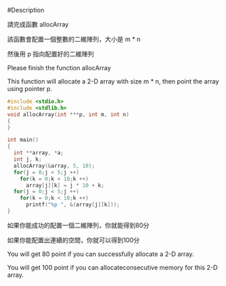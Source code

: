 #Description

請完成函數 allocArray

該函數會配置一個整數的二維陣列，大小是 m * n

然後用 p 指向配置好的二維陣列

Please finish the function allocArray

This function will allocate a 2-D array with size m * n, then point the array using pointer p.

```c
#include <stdio.h>
#include <stdlib.h>
void allocArray(int ***p, int m, int n)
{
}

int main()
{
  int **array, *a;
  int j, k;
  allocArray(&array, 5, 10);
  for(j = 0;j < 5;j ++)
    for(k = 0;k < 10;k ++)
      array[j][k] = j * 10 + k;
  for(j = 0;j < 5;j ++)
    for(k = 0;k < 10;k ++)
      printf("%p ", &(array[j][k]));
}
```


如果你能成功的配置一個二維陣列，你就能得到80分

如果你能配置出連續的空間，你就可以得到100分

You will get 80 point if you can successfully allocate a 2-D array.

You will get 100 point if you can allocateconsecutive memory for this 2-D array.
